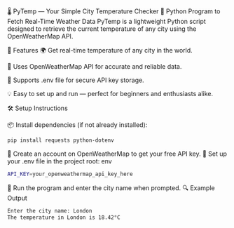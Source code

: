 🌡️ PyTemp — Your Simple City Temperature Checker
🐍 Python Program to Fetch Real-Time Weather Data
PyTemp is a lightweight Python script designed to retrieve the current temperature of any city using the OpenWeatherMap API.

🚀 Features
🌍 Get real-time temperature of any city in the world.

🧠 Uses OpenWeatherMap API for accurate and reliable data.

🔐 Supports .env file for secure API key storage.

💡 Easy to set up and run — perfect for beginners and enthusiasts alike.

🛠️ Setup Instructions

📦 Install dependencies (if not already installed):
```bash
pip install requests python-dotenv
```

📝 Create an account on OpenWeatherMap to get your free API key.
📁 Set up your .env file in the project root:
env
```bash
API_KEY=your_openweathermap_api_key_here
```

🧪 Run the program and enter the city name when prompted.
🔍 Example Output
```bash
Enter the city name: London
The temperature in London is 18.42°C
```
